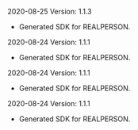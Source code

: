 2020-08-25 Version: 1.1.3
- Generated SDK for REALPERSON.

2020-08-24 Version: 1.1.1
- Generated SDK for REALPERSON.

2020-08-24 Version: 1.1.1
- Generated SDK for REALPERSON.

2020-08-24 Version: 1.1.1
- Generated SDK for REALPERSON.


